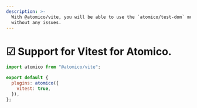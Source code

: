 ```yaml
---
description: >-
  With @atomico/vite, you will be able to use the `atomico/test-dom` module
  without any issues.
---
```


# ☑ Support for Vitest for Atomico.

```javascript
import atomico from "@atomico/vite";

export default {
  plugins: atomico({
    vitest: true,
  }),
};
```
